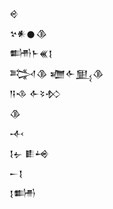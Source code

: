 <div class='block'>
<div class='line'>𒄴</div>
<div class='line'>𒆳𒀭𒊹𒆠</div>
<div class='line'>𒌦𒈨𒌍𒋙</div>
<div class='line'>𒅋𒆠 𒁾𒅆𒅅𒆠</div>
<div class='line'>𒀀𒈾 𒅆𒂟𒁴</div>
<div class='line'>𒆠</div>
<div class='line'>𒋾</div>
<div class='line'>𒋙𒉡 𒀾𒆲</div>
<div class='line'>𒀸𒋙</div>
<div class='line'>𒋙𒌦</div>
</div>